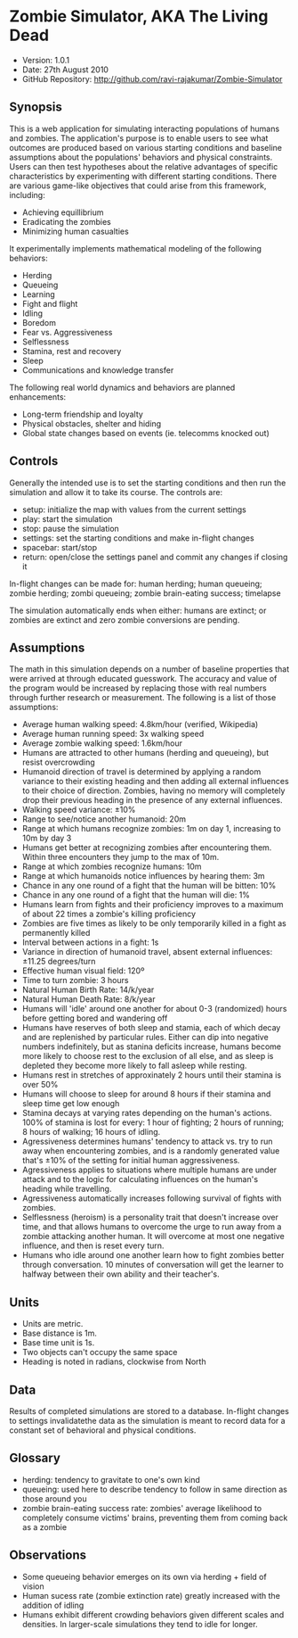 # Zombie Simulator, AKA The Living Dead

- Version: 1.0.1
- Date: 27th August 2010
- GitHub Repository: <http://github.com/ravi-rajakumar/Zombie-Simulator>

## Synopsis

This is a web application for simulating interacting populations of humans and zombies. The application's purpose is to enable users to see what outcomes are produced based on various starting conditions and baseline assumptions about the populations' behaviors and physical constraints. Users can then test hypotheses about the relative advantages of specific characteristics by experimenting with different starting conditions. There are various game-like objectives that could arise from this framework, including:

- Achieving equillibrium
- Eradicating the zombies
- Minimizing human casualties

It experimentally implements mathematical modeling of the following behaviors:

- Herding
- Queueing
- Learning
- Fight and flight
- Idling
- Boredom
- Fear vs. Aggressiveness
- Selflessness
- Stamina, rest and recovery
- Sleep
- Communications and knowledge transfer

The following real world dynamics and behaviors are planned enhancements:

- Long-term friendship and loyalty
- Physical obstacles, shelter and hiding
- Global state changes based on events (ie. telecomms knocked out)

## Controls

Generally the intended use is to set the starting conditions and then run the simulation and allow it to take its course. The controls are:

- setup: initialize the map with values from the current settings
- play: start the simulation
- stop: pause the simulation
- settings: set the starting conditions and make in-flight changes
- spacebar: start/stop
- return: open/close the settings panel and commit any changes if closing it

In-flight changes can be made for: human herding; human queueing; zombie herding; zombi queueing; zombie brain-eating success; timelapse

The simulation automatically ends when either: humans are extinct; or zombies are extinct and zero zombie conversions are pending.

## Assumptions

The math in this simulation depends on a number of baseline properties that were arrived at through educated guesswork. The accuracy and value of the program would be increased by replacing those with real numbers through further research or measurement. The following is a list of those assumptions:

- Average human walking speed: 4.8km/hour (verified, Wikipedia)
- Average human running speed: 3x walking speed
- Average zombie walking speed: 1.6km/hour
- Humans are attracted to other humans (herding and queueing), but resist overcrowding
- Humanoid direction of travel is determined by applying a random variance to their existing heading and then adding all external influences to their choice of direction. Zombies, having no memory will completely drop their previous heading in the presence of any external influences.
- Walking speed variance: ±10%
- Range to see/notice another humanoid: 20m
- Range at which humans recognize zombies: 1m on day 1, increasing to 10m by day 3
- Humans get better at recognizing zombies after encountering them. Within three encounters they jump to the max of 10m.
- Range at which zombies recognize humans: 10m
- Range at which humanoids notice influences by hearing them: 3m
- Chance in any one round of a fight that the human will be bitten: 10%
- Chance in any one round of a fight that the human will die: 1%
- Humans learn from fights and their proficiency improves to a maximum of about 22 times a zombie's killing proficiency
- Zombies are five times as likely to be only temporarily killed in a fight as permanently killed
- Interval between actions in a fight: 1s
- Variance in direction of humanoid travel, absent external influences: ±11.25 degrees/turn
- Effective human visual field: 120º
- Time to turn zombie: 3 hours
- Natural Human Birth Rate: 14/k/year
- Natural Human Death Rate: 8/k/year
- Humans will 'idle' around one another for about 0-3 (randomized) hours before getting bored and wandering off
- Humans have reserves of both sleep and stamia, each of which decay and are replenished by particular rules. Either can dip into negative numbers indefinitely, but as stanina deficits increase, humans become more likely to choose rest to the exclusion of all else, and as sleep is depleted they become more likely to fall asleep while resting.
- Humans rest in stretches of approxinately 2 hours until their stamina is over 50%
- Humans will choose to sleep for around 8 hours if their stamina and sleep time get low enough
- Stamina decays at varying rates depending on the human's actions. 100% of stamina is lost for every: 1 hour of fighting; 2 hours of running; 8 hours of walking; 16 hours of idling.
- Agressiveness determines humans' tendency to attack vs. try to run away when encountering zombies, and is a randomly generated value that's ±10% of the setting for initial human aggressiveness.
- Agressiveness applies to situations where multiple humans are under attack and to the logic for calculating influences on the human's heading while travelling. 
- Agressiveness automatically increases following survival of fights with zombies.
- Selflessness (heroism) is a personality trait that doesn't increase over time, and that allows humans to overcome the urge to run away from a zombie attacking another human. It will overcome at most one negative influence, and then is reset every turn.
- Humans who idle around one another learn how to fight zombies better through conversation. 10 minutes of conversation will get the learner to halfway between their own ability and their teacher's.

## Units

- Units are metric.
- Base distance is 1m.
- Base time unit is 1s.
- Two objects can't occupy the same space
- Heading is noted in radians, clockwise from North

## Data

Results of completed simulations are stored to a database. In-flight changes to settings invalidatethe data as the simulation is meant to record data for a constant set of behavioral and physical conditions.

## Glossary

- herding: tendency to gravitate to one's own kind
- queueing: used here to describe tendency to follow in same direction as those around you
- zombie brain-eating success rate: zombies' average likelihood to completely consume victims' brains, preventing them from coming back as a zombie

## Observations

- Some queueing behavior emerges on its own via herding + field of vision
- Human sucess rate (zombie extinction rate) greatly increased with the addition of idling
- Humans exhibit different crowding behaviors given different scales and densities. In larger-scale simulations they tend to idle for longer.